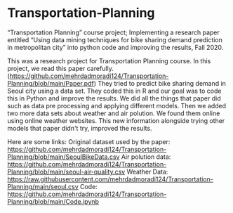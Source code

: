 # Transportation-Planning
“Transportation Planning” course project; Implementing a research paper entitled “Using data mining techniques for bike sharing demand prediction in metropolitan city” into python code and improving the results, Fall 2020.

This was a research project for Transportation Planning course. In this project, we read this paper carefully. (https://github.com/mehrdadmoradi124/Transportation-Planning/blob/main/Paper.pdf)
They tried to predict bike sharing demand in Seoul city using a data set. They coded this in R and our goal was to code this in Python and improve the results.
We did all the things that paper did such as data pre processing and applying different models. Then we added two more data sets about weather and air polution.
We found them online using online weather websites. This new information alongside trying other models that paper didn't try, improved the results.

Here are some links:
Original dataset used by the paper: https://github.com/mehrdadmoradi124/Transportation-Planning/blob/main/SeoulBikeData.csv
Air polution data: https://github.com/mehrdadmoradi124/Transportation-Planning/blob/main/seoul-air-quality.csv
Weather Data: https://raw.githubusercontent.com/mehrdadmoradi124/Transportation-Planning/main/seoul.csv
Code: https://github.com/mehrdadmoradi124/Transportation-Planning/blob/main/Code.ipynb
